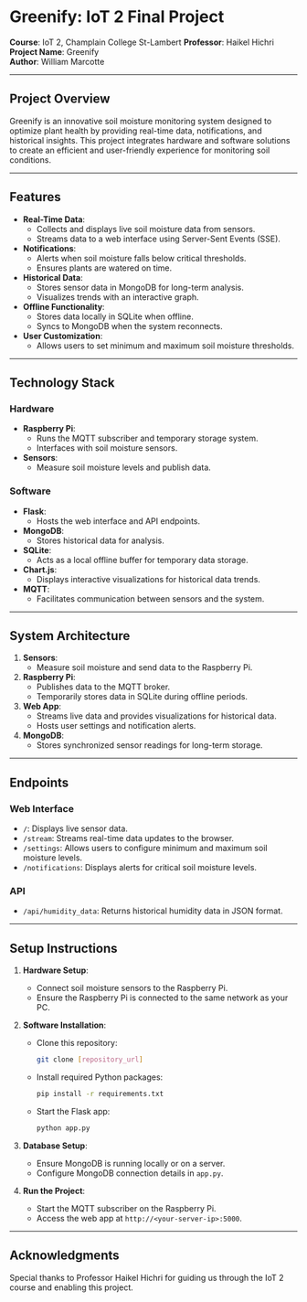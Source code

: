 # Greenify: IoT 2 Final Project

**Course**: IoT 2, Champlain College St-Lambert
**Professor**: Haikel Hichri  
**Project Name**: Greenify  
**Author**: William Marcotte 

---

## **Project Overview**
Greenify is an innovative soil moisture monitoring system designed to optimize plant health by providing real-time data, notifications, and historical insights. This project integrates hardware and software solutions to create an efficient and user-friendly experience for monitoring soil conditions.

---

## **Features**
- **Real-Time Data**:
  - Collects and displays live soil moisture data from sensors.
  - Streams data to a web interface using Server-Sent Events (SSE).
- **Notifications**:
  - Alerts when soil moisture falls below critical thresholds.
  - Ensures plants are watered on time.
- **Historical Data**:
  - Stores sensor data in MongoDB for long-term analysis.
  - Visualizes trends with an interactive graph.
- **Offline Functionality**:
  - Stores data locally in SQLite when offline.
  - Syncs to MongoDB when the system reconnects.
- **User Customization**:
  - Allows users to set minimum and maximum soil moisture thresholds.

---

## **Technology Stack**
### **Hardware**
- **Raspberry Pi**:
  - Runs the MQTT subscriber and temporary storage system.
  - Interfaces with soil moisture sensors.
- **Sensors**:
  - Measure soil moisture levels and publish data.

### **Software**
- **Flask**:
  - Hosts the web interface and API endpoints.
- **MongoDB**:
  - Stores historical data for analysis.
- **SQLite**:
  - Acts as a local offline buffer for temporary data storage.
- **Chart.js**:
  - Displays interactive visualizations for historical data trends.
- **MQTT**:
  - Facilitates communication between sensors and the system.

---

## **System Architecture**
1. **Sensors**:
   - Measure soil moisture and send data to the Raspberry Pi.
2. **Raspberry Pi**:
   - Publishes data to the MQTT broker.
   - Temporarily stores data in SQLite during offline periods.
3. **Web App**:
   - Streams live data and provides visualizations for historical data.
   - Hosts user settings and notification alerts.
4. **MongoDB**:
   - Stores synchronized sensor readings for long-term storage.

---

## **Endpoints**
### **Web Interface**
- `/`: Displays live sensor data.
- `/stream`: Streams real-time data updates to the browser.
- `/settings`: Allows users to configure minimum and maximum soil moisture levels.
- `/notifications`: Displays alerts for critical soil moisture levels.

### **API**
- `/api/humidity_data`: Returns historical humidity data in JSON format.

---

## **Setup Instructions**
1. **Hardware Setup**:
   - Connect soil moisture sensors to the Raspberry Pi.
   - Ensure the Raspberry Pi is connected to the same network as your PC.

2. **Software Installation**:
   - Clone this repository:
     ```bash
     git clone [repository_url]
     ```
   - Install required Python packages:
     ```bash
     pip install -r requirements.txt
     ```
   - Start the Flask app:
     ```bash
     python app.py
     ```

3. **Database Setup**:
   - Ensure MongoDB is running locally or on a server.
   - Configure MongoDB connection details in `app.py`.

4. **Run the Project**:
   - Start the MQTT subscriber on the Raspberry Pi.
   - Access the web app at `http://<your-server-ip>:5000`.


---

## **Acknowledgments**
Special thanks to Professor Haikel Hichri for guiding us through the IoT 2 course and enabling this project.
